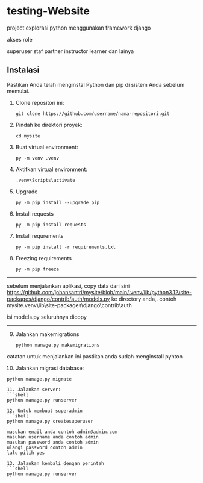# testing-Website
project explorasi python menggunakan framework django

akses role

superuser
staf
partner
instructor
learner
dan lainya

## Instalasi

Pastikan Anda telah menginstal Python dan pip di sistem Anda sebelum memulai.

1. Clone repositori ini:

   ```shell
   git clone https://github.com/username/nama-repositori.git

2. Pindah ke direktori proyek:
    ```shell
    cd mysite

3. Buat virtual environment:
    ```shell
    py -m venv .venv
    
4. Aktifkan virtual environment:
   ```shell
   .venv\Scripts\activate

5. Upgrade
   ```shell
   py -m pip install --upgrade pip

6. Install requests 
   ```shell
   py -m pip install requests

7. Install requrements
   ```shell
   py -m pip install -r requirements.txt

8. Freezing requirements
   ```shell
   py -m pip freeze

*****
sebelum menjalankan aplikasi, copy data dari sini https://github.com/johansantri/mysite/blob/main/.venv/lib/python3.12/site-packages/django/contrib/auth/models.py ke directory anda,. contoh mysite\.venv\lib\site-packages\django\contrib\auth

isi models.py seluruhnya dicopy
*****

9. Jalankan makemigrations
   ```shell
   python manage.py makemigrations

catatan untuk menjalankan ini pastikan anda sudah menginstall pyhton

10. Jalankan migrasi database:
   ```shell
   python manage.py migrate

11. Jalankan server:
   ```shell
   python manage.py runserver

12. Untuk membuat superadmin
   ```shell
   python manage.py createsuperuser

masukan email anda contoh admin@admin.com
masukan username anda contoh admin
masukan password anda contoh admin
ulangi password contoh admin
lalu pilih yes

13. Jalankan kembali dengan perintah
   ```shell
   python manage.py runserver